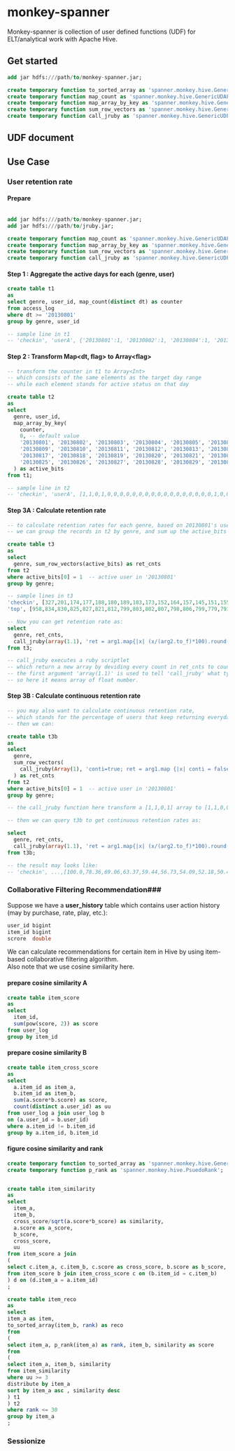 monkey-spanner
==============
Monkey-spanner is collection of user defined functions (UDF) for ELT/analytical work with Apache Hive.  


## Get started ##
```sql
add jar hdfs:///path/to/monkey-spanner.jar;

create temporary function to_sorted_array as 'spanner.monkey.hive.GenericUDAFToSortedArray';
create temporary function map_count as 'spanner.monkey.hive.GenericUDAFMapCounter';
create temporary function map_array_by_key as 'spanner.monkey.hive.GenericUDFMapToArrayByKey';
create temporary function sum_row_vectors as 'spanner.monkey.hive.GenericUDAFSumRowVectors';
create temporary function call_jruby as 'spanner.monkey.hive.GenericUDFCallJRuby';
```

## UDF document ##


## Use Case ##
### User retention rate ###
#### Prepare ####
```sql

add jar hdfs:///path/to/monkey-spanner.jar;
add jar hdfs:///path/to/jruby.jar;

create temporary function map_count as 'spanner.monkey.hive.GenericUDAFMapCounter';
create temporary function map_array_by_key as 'spanner.monkey.hive.GenericUDFMapToArrayByKey';
create temporary function sum_row_vectors as 'spanner.monkey.hive.GenericUDAFSumRowVectors';
create temporary function call_jruby as 'spanner.monkey.hive.GenericUDFCallJRuby';
```

#### Step 1 : Aggregate the active days for each (genre, user) ####
```sql
create table t1
as
select genre, user_id, map_count(distinct dt) as counter
from access_log
where dt >= '20130801'
group by genre, user_id

-- sample line in t1
-- 'checkin', 'userA', {'20130801':1, '20130802':1, '20130804':1, '20130823':1}
```

#### Step 2 : Transform Map&lt;dt, flag&gt; to Array&lt;flag&gt; ####
```sql
-- transform the counter in t1 to Array<Int>
-- which consists of the same elements as the target day range
-- while each element stands for active status on that day

create table t2
as
select
  genre, user_id,
  map_array_by_key(
    counter,
    0, -- default value
    '20130801', '20130802', '20130803', '20130804', '20130805', '20130806', '20130807', '20130808',
    '20130809', '20130810', '20130811', '20130812', '20130813', '20130814', '20130815', '20130816',
    '20130817', '20130818', '20130819', '20130820', '20130821', '20130822', '20130823', '20130824',
    '20130825', '20130826', '20130827', '20130828', '20130829', '20130830', '20130831'
  ) as active_bits
from t1;

-- sample line in t2
-- 'checkin', 'userA', [1,1,0,1,0,0,0,0,0,0,0,0,0,0,0,0,0,0,0,0,0,1,0,0,0,0,0,0,0,0]
```

#### Step 3A : Calculate retention rate ####
```sql
-- to calculate retention rates for each genre, based on 20130801's user
-- we can group the records in t2 by genre, and sum up the active_bits using sum_row_vectors

create table t3
as
select
  genre, sum_row_vectors(active_bits) as ret_cnts
from t2
where active_bits[0] = 1  -- active user in '20130801'
group by genre;

-- sample lines in t3
'checkin', [327,201,174,177,188,180,189,183,173,152,164,157,145,151,155,160,152,159,162,157,152,153,156,154,146,153,151,163,156,144,152]
'top', [958,834,830,825,827,821,812,799,803,802,807,798,806,799,779,793,795,799,796,799,790,778,788,779,791,793,783,795,787,779,872]

-- Now you can get retention rate as:
select
  genre, ret_cnts,
  call_jruby(array(1.1), 'ret = arg1.map{|x| (x/(arg2.to_f)*100).round(2).to_f}', ret_cnts, ret_cnts[0]) as ret_rate
from t3;

-- call_jruby executes a ruby scriptlet
-- which return a new array by deviding every count in ret_cnts to count of '20130801' (ret_cnts[0])
-- the first argument 'array(1.1)' is used to tell 'call_jruby' what type the output should be,
-- so here it means array of float number.
```

####  Step 3B : Calculate continuous retention rate ####
```sql
-- you may also want to calculate continuous retention rate,
-- which stands for the percentage of users that keep returning everyday
-- then we can:

create table t3b
as
select
  genre,
  sum_row_vectors(
    call_jruby(Array(1), 'conti=true; ret = arg1.map {|x| conti = false if not (x>0); (conti)?x:0 }', active_bits)
  ) as ret_cnts
from t2
where active_bits[0] = 1  -- active user in '20130801'
group by genre;

-- the call_jruby function here transform a [1,1,0,1] array to [1,1,0,0] for continuous retention calculation

-- then we can query t3b to get continuous retention rates as:

select
  genre, ret_cnts,
  call_jruby(array(1.1), 'ret = arg1.map{|x| (x/(arg2.to_f)*100).round(2).to_f}', ret_cnts, ret_cnts[0]) as ret_rate
from t3b;

-- the result may looks like:
-- 'checkin', ...,[100.0,78.36,69.06,63.37,59.44,56.73,54.09,52.18,50.45,48.69,47.22,45.96,44.97,44.22,43.45,41.95,41.25,40.8,40.46,40.16,39.87,39.31,38.87,38.44,38.02,37.58,37.12,36.66,35.23,34.68,34.12]
```

### Collaborative Filtering Recommendation###
Suppose we have a **user_history** table which contains user action history (may by purchase, rate, play, etc.):
```sql
user_id bigint
item_id bigint
scrore  double
```
We can calculate recommendations for certain item in Hive by using item-based collaborative filtering algorithm.  
Also note that we use cosine similarity here.

#### prepare cosine similarity A ####
```sql
create table item_score
as
select
  item_id,
  sum(pow(score, 2)) as score
from user_log
group by item_id
```

#### prepare cosine similarity B ####
```sql
create table item_cross_score
as
select
  a.item_id as item_a,
  b.item_id as item_b,
  sum(a.score*b.score) as score,
  count(distinct a.user_id) as uu
from user_log a join user_log b
on (a.user_id = b.user_id)
where a.item_id != b.item_id
group by a.item_id, b.item_id
```

#### figure cosine similarity and rank ####
```sql
create temporary function to_sorted_array as 'spanner.monkey.hive.GenericUDAFToSortedArray';
create temporary function p_rank as 'spanner.monkey.hive.PsuedoRank';


create table item_similarity
as
select
  item_a,
  item_b,
  cross_score/sqrt(a.score*b_score) as similarity,
  a.score as a_score,
  b_score,
  cross_score,
  uu
from item_score a join
(
select c.item_a, c.item_b, c.score as cross_score, b.score as b_score, uu
from item_score b join item_cross_score c on (b.item_id = c.item_b)
) d on (d.item_a = a.item_id)
;

create table item_reco
as
select
item_a as item,
to_sorted_array(item_b, rank) as reco
from
(
select item_a, p_rank(item_a) as rank, item_b, similarity as score
from
(
select item_a, item_b, similarity
from item_similarity
where uu >= 3
distribute by item_a
sort by item_a asc , similarity desc
) t1
) t2
where rank <= 30
group by item_a
;
```


### Sessionize ###

